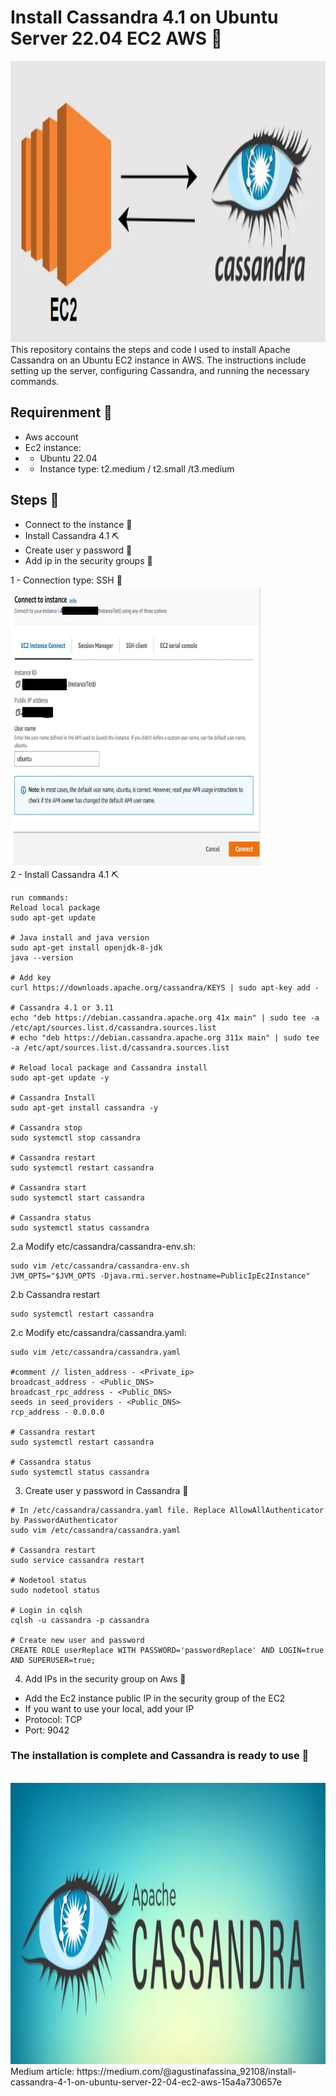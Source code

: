 # Install Cassandra 4.1 on Ubuntu Server 22.04 EC2 AWS  🚀
<img src="ec2-cassandra.webp" alt="Logo" width="700" height="450">
This repository contains the steps and code I used to install Apache Cassandra on an Ubuntu EC2 instance in AWS. The instructions include setting up the server, configuring Cassandra, and running the necessary commands.

## Requirenment 📃
- Aws account
- Ec2 instance:
- - Ubuntu 22.04
- - Instance type: t2.medium / t2.small /t3.medium

## Steps 👣
- Connect to the instance 🔌
- Install Cassandra 4.1 ⛏️
- Create user y password 👥
- Add ip in the security groups 🔐

1 - Connection type: SSH 🔌 <br> 
<img src="instance-connect.webp" alt="Logo" width="400" height="450">
<br>
2 - Install Cassandra 4.1 ⛏️
```
run commands:
Reload local package
sudo apt-get update

# Java install and java version
sudo apt-get install openjdk-8-jdk
java --version

# Add key
curl https://downloads.apache.org/cassandra/KEYS | sudo apt-key add -

# Cassandra 4.1 or 3.11
echo "deb https://debian.cassandra.apache.org 41x main" | sudo tee -a /etc/apt/sources.list.d/cassandra.sources.list
# echo "deb https://debian.cassandra.apache.org 311x main" | sudo tee -a /etc/apt/sources.list.d/cassandra.sources.list

# Reload local package and Cassandra install
sudo apt-get update -y

# Cassandra Install
sudo apt-get install cassandra -y

# Cassandra stop
sudo systemctl stop cassandra

# Cassandra restart
sudo systemctl restart cassandra

# Cassandra start
sudo systemctl start cassandra

# Cassandra status
sudo systemctl status cassandra
```

2.a Modify etc/cassandra/cassandra-env.sh:
```
sudo vim /etc/cassandra/cassandra-env.sh
JVM_OPTS="$JVM_OPTS -Djava.rmi.server.hostname=PublicIpEc2Instance"
```

2.b Cassandra restart
```
sudo systemctl restart cassandra
```

2.c Modify etc/cassandra/cassandra.yaml:
```
sudo vim /etc/cassandra/cassandra.yaml

#comment // listen_address - <Private_ip>
broadcast_address - <Public_DNS>
broadcast_rpc_address - <Public_DNS>
seeds in seed_providers - <Public_DNS>
rcp_address - 0.0.0.0

# Cassandra restart
sudo systemctl restart cassandra

# Cassandra status
sudo systemctl status cassandra
```

3. Create user y password in Cassandra 👥
```
# In /etc/cassandra/cassandra.yaml file. Replace AllowAllAuthenticator by PasswordAuthenticator
sudo vim /etc/cassandra/cassandra.yaml

# Cassandra restart
sudo service cassandra restart

# Nodetool status
sudo nodetool status

# Login in cqlsh
cqlsh -u cassandra -p cassandra

# Create new user and password
CREATE ROLE userReplace WITH PASSWORD='passwordReplace' AND LOGIN=true AND SUPERUSER=true;
```

4. Add IPs in the security group on Aws 🔐
- Add the Ec2 instance public IP in the security group of the EC2
- If you want to use your local, add your IP
- Protocol: TCP
- Port: 9042

### The installation is complete and Cassandra is ready to use 🚀
<br>
<img src="cassandra-logo.png" alt="Logo" width="700" height="450">
<br>
Medium article: https://medium.com/@agustinafassina_92108/install-cassandra-4-1-on-ubuntu-server-22-04-ec2-aws-15a4a730657e
